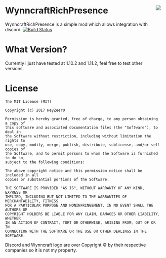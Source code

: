 # WynncraftRichPresence <img align="right" src="http://dl.heyzeer0.cf/WynnRP/discord.png">
WynncraftRichPresence is a simple mod which allows integration with discord.
[![Build Status](http://ci.heyzeer0.cf/buildStatus/icon?job=WynncraftRichPresence)](http://ci.heyzeer0.cf/job/WynncraftRichPresence/)</br>

What Version?
========
Currently i just have tested at 1.10.2 and 1.11.2, feel free to test other versions.

License
========
```
The MIT License (MIT)

Copyright (c) 2017 HeyZeer0

Permission is hereby granted, free of charge, to any person obtaining a copy of
this software and associated documentation files (the "Software"), to deal in
the Software without restriction, including without limitation the rights to
use, copy, modify, merge, publish, distribute, sublicense, and/or sell copies of
the Software, and to permit persons to whom the Software is furnished to do so,
subject to the following conditions:

The above copyright notice and this permission notice shall be included in all
copies or substantial portions of the Software.

THE SOFTWARE IS PROVIDED "AS IS", WITHOUT WARRANTY OF ANY KIND, EXPRESS OR
IMPLIED, INCLUDING BUT NOT LIMITED TO THE WARRANTIES OF MERCHANTABILITY, FITNESS
FOR A PARTICULAR PURPOSE AND NONINFRINGEMENT. IN NO EVENT SHALL THE AUTHORS OR
COPYRIGHT HOLDERS BE LIABLE FOR ANY CLAIM, DAMAGES OR OTHER LIABILITY, WHETHER
IN AN ACTION OF CONTRACT, TORT OR OTHERWISE, ARISING FROM, OUT OF OR IN
CONNECTION WITH THE SOFTWARE OR THE USE OR OTHER DEALINGS IN THE SOFTWARE.
```

Discord and Wynncraft logo are over Copyright © by their respective companies so it is not my property.